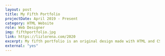 ```yaml
---
layout: post
title: My Fifth Portfolio
projectDate: April 2019 - Present
category: HTML Website
role: Web Designer
img: fifthportfolio.jpg
link: https://lizlorena.com/2020
excerpt: My fifth portfolio is an original design made with HTML and CSS.
external: "yes"
---
```

